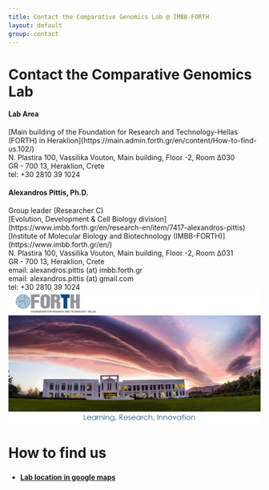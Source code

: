 ```yaml
---
title: Contact the Comparative Genomics Lab @ IMBB-FORTH
layout: default
group: contact
---
```


# Contact the Comparative Genomics Lab


<div class="row">

<div class="col-md-4">

  <h4>Lab Area </h4>
  [Main building of the Foundation for Research and Technology-Hellas (FORTH) in Heraklion](https://main.admin.forth.gr/en/content/How-to-find-us.102/)<br>
  Ν. Plastira 100, Vassilika Vouton, Main building, Floor -2, Room Δ030<br>
  GR - 700 13, Heraklion, Crete<br>
  tel: +30 2810 39 1024

</div>

<div class="col-md-4">

  <h4>Alexandros Pittis, Ph.D.</h4>
  Group leader (Researcher C)<br>
  [Evolution, Development & Cell Biology division](https://www.imbb.forth.gr/en/research-en/item/7417-alexandros-pittis)<br>
  [Institute of Molecular Biology and Biotechnology (IMBB-FORTH)](https://www.imbb.forth.gr/en/)<br>
  Ν. Plastira 100, Vassilika Vouton, Main building, Floor -2, Room Δ031<br>
  GR - 700 13, Heraklion, Crete<br>
  email: alexandros.pittis (at) imbb.forth.gr <br>
  email: alexandros.pittis (at) gmail.com <br>
  tel: +30 2810 39 1024

</div>

<!---
<div class="col-md-4">

  <h4> Rebecca Niznak</h4>
  Executive Business Adminstrator for James Fraser and<br>
  [Department of Bioengineering and Therapeutic Sciences](http://bts.ucsf.edu)<br>
  email: rebecca.niznak2 (at) ucsf.edu<br>
  tel: <br>

</div>
-->

</div>

<img class="img-fluid" src="/static/forth_dramatic.jpg" alt="FORTH main building - Copyright: Christos Tsoumplekas">

# How to find us
### 
* #### [Lab location in google maps](https://maps.app.goo.gl/KR1YEVn2A74BcRrM8)
